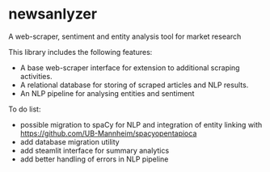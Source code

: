 # newsanlyzer
A web-scraper, sentiment and entity analysis tool for market research

This library includes the following features:
- A base web-scraper interface for extension to additional scraping activities.
- A relational database for storing of scraped articles and NLP results.
- An NLP pipeline for analysing entities and sentiment

To do list:
- possible migration to spaCy for NLP and integration of entity linking with https://github.com/UB-Mannheim/spacyopentapioca
- add database migration utility
- add steamlit interface for summary analytics
- add better handling of errors in NLP pipeline